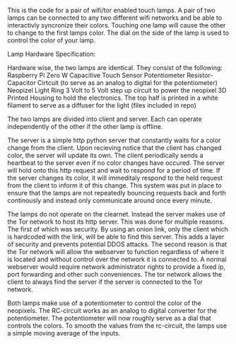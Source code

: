 This is the code for a pair of wifi/tor enabled touch lamps. A pair of two lamps can be connected to any two different wifi networks and be able to interactivly syncronize their colors. Touching one lamp will cause the other to change to the first lamps color. The dial on the side of the lamp is used to control the color of your lamp.

Lamp Hardware Specification:

Hardware wise, the two lamps are identical. They consist of the following:
Raspberry Pi Zero W
Capacitive Touch Sensor
Potentiometer
Resistor-Capacitor Cirtcuit (to serve as an analog to digital for the potentiometer)
Neopizel Light Ring
3 Volt to 5 Volt step up circuit to power the neopixel
3D Printed Housing to hold the electronics. The top half is printed in a white filament to serve as a diffuser for the light (files included in repo)

The two lamps are divided into client and server. Each can operate independently of the other if the other lamp is offline. 

The server is a simple http python server that constantly waits for a color change from the client. Upon recieving notice that the client has changed color, the server will update its own. The client periodically sends a heartbeat to the server even if no color changes have occured. The server will hold onto this http request and wait to respond for a period of time. If the server changes its color, it will immeditaly respond to the held request from the client to inform it of this change. This system was put in place to ensure that the lamps are not repeatedly bouncing requests back and forth continously and instead only communicate around once every minute.

The lamps do not operate on the clearnet. Instead the server makes use of the Tor network to host its http server. This was done for multiple reasons. The first of which was security. By using an onion link, only the client which is hardcoded with the link, will be able to find this server. This adds a layer of security and prevents potential DDOS attacks. The second reason is that the Tor network will allow the webserver to function regardless of where it is located and without control over the network it is connected to. A normal webserver would require network administrator rights to provide a fixed ip, port forwarding and other such conveniences. The tor network allows the client to always find the server if the server is connected to the Tor network.

Both lamps make use of a potentiometer to control the color of the neopixels. The RC-circuit works as an analog to digital converter for the potentiometer. The potentiometer will now roughly serve as a dial that controls the colors. To smooth the values from the rc-circuit, the lamps use a simple moving average of the inputs.
